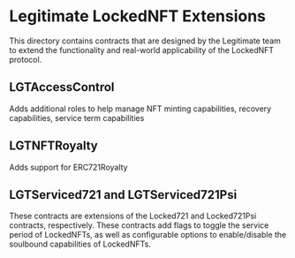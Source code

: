 # Legitimate LockedNFT Extensions

This directory contains contracts that are designed by the Legitimate team to
extend the functionality and real-world applicability of the LockedNFT protocol.

## LGTAccessControl

Adds additional roles to help manage NFT minting capabilities, recovery
capabilities, service term capabilities

## LGTNFTRoyalty

Adds support for ERC721Royalty

## LGTServiced721 and LGTServiced721Psi

These contracts are extensions of the Locked721 and Locked721Psi
contracts, respectively. These contracts add flags to toggle the service period
of LockedNFTs, as well as configurable options to enable/disable the soulbound
capabilities of LockedNFTs.
